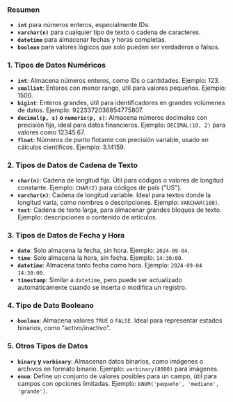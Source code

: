 ### Resumen

- **`int`** para números enteros, especialmente IDs.
- **`varchar(n)`** para cualquier tipo de texto o cadena de caracteres.
- **`datetime`** para almacenar fechas y horas completas.
- **`boolean`** para valores lógicos que solo pueden ser verdaderos o falsos.
### 1. **Tipos de Datos Numéricos**

- **`int`**: Almacena números enteros, como IDs o cantidades. Ejemplo: 123.
- **`smallint`**: Enteros con menor rango, útil para valores pequeños. Ejemplo: 1500.
- **`bigint`**: Enteros grandes, útil para identificadores en grandes volúmenes de datos. Ejemplo: 9223372036854775807.
- **`decimal(p, s)` o `numeric(p, s)`**: Almacena números decimales con precisión fija, ideal para datos financieros. Ejemplo: `DECIMAL(10, 2)` para valores como 12345.67.
- **`float`**: Números de punto flotante con precisión variable, usado en cálculos científicos. Ejemplo: 3.14159.

### 2. **Tipos de Datos de Cadena de Texto**

- **`char(n)`**: Cadena de longitud fija. Útil para códigos o valores de longitud constante. Ejemplo: `CHAR(2)` para códigos de país ("US").
- **`varchar(n)`**: Cadena de longitud variable. Ideal para textos donde la longitud varía, como nombres o descripciones. Ejemplo: `VARCHAR(100)`.
- **`text`**: Cadena de texto larga, para almacenar grandes bloques de texto. Ejemplo: descripciones o contenido de artículos.

### 3. **Tipos de Datos de Fecha y Hora**

- **`date`**: Solo almacena la fecha, sin hora. Ejemplo: `2024-09-04`.
- **`time`**: Solo almacena la hora, sin fecha. Ejemplo: `14:30:00`.
- **`datetime`**: Almacena tanto fecha como hora. Ejemplo: `2024-09-04 14:30:00`.
- **`timestamp`**: Similar a `datetime`, pero puede ser actualizado automáticamente cuando se inserta o modifica un registro.

### 4. **Tipo de Dato Booleano**

- **`boolean`**: Almacena valores `TRUE` o `FALSE`. Ideal para representar estados binarios, como "activo/inactivo".

### 5. **Otros Tipos de Datos**

- **`binary` y `varbinary`**: Almacenan datos binarios, como imágenes o archivos en formato binario. Ejemplo: `varbinary(8000)` para imágenes.
- **`enum`**: Define un conjunto de valores posibles para un campo, útil para campos con opciones limitadas. Ejemplo: `ENUM('pequeño', 'mediano', 'grande')`.